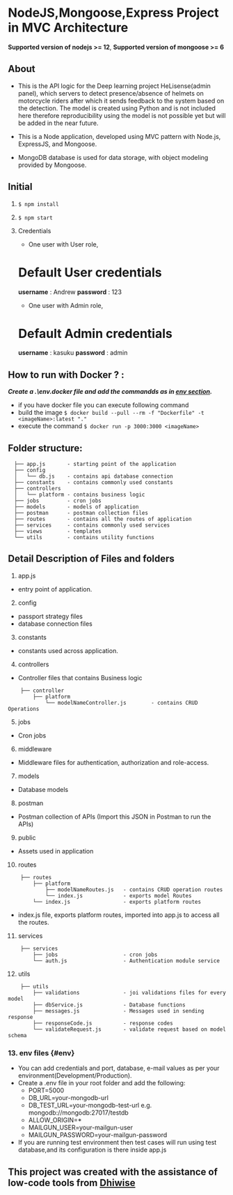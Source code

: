 
# NodeJS,Mongoose,Express Project in MVC Architecture

**Supported version of nodejs >= 12**,
**Supported version of mongoose >= 6**

## About 
- This is the API logic for the Deep learning project HeLisense(admin panel), which servers to detect presence/absence of helmets on motorcycle riders after which it sends feedback to the system based on the detection. The model is created using Python and is not included here therefore reproducibility using the model is not possible yet but will be added in the near future.

- This is a Node application, developed using MVC pattern with Node.js, ExpressJS, and Mongoose. 
- MongoDB database is used for data storage, with object modeling provided by Mongoose.

## Initial
1. ```$ npm install```
2. ```$ npm start```
3. Credentials

	- One user with User role,
	# Default User credentials
	**username** : Andrew
	**password** : 123

	- One user with Admin role,
	# Default Admin credentials
	**username** : kasuku
	**password** : admin

## How to run with Docker ? :

 ***Create a .\env.docker file and add the commandds as in [env section](#env).***

- if you have docker file you can execute following command
- build the image
	```$ docker build --pull --rm -f "Dockerfile" -t <imageName>:latest "." ```
- execute the command
	```$ docker run -p 3000:3000 <imageName> ```


## Folder structure:
```
  ├── app.js       - starting point of the application
  ├── config
  │   └── db.js    - contains api database connection
  ├── constants    - contains commonly used constants 
  ├── controllers               
  │   └── platform - contains business logic
  ├── jobs         - cron jobs
  ├── models       - models of application
  ├── postman      - postman collection files
  ├── routes       - contains all the routes of application
  ├── services     - contains commonly used services
  ├── views        - templates
  └── utils        - contains utility functions    
```

## Detail Description of Files and folders

1. app.js
- entry point of application.

2. config
- passport strategy files
- database connection files

3. constants
- constants used across application.

4. controllers
- Controller files that contains Business logic
```
	├── controller
		├── platform
			└── modelNameController.js        - contains CRUD Operations
```

5. jobs
- Cron jobs

6. middleware
- Middleware files for authentication, authorization and role-access.

7. models
- Database models 

8. postman
- Postman collection of APIs (Import this JSON in Postman to run the APIs)

9. public 
- Assets used in application

10. routes
```
	├── routes
		├── platform
			├── modelNameRoutes.js   - contains CRUD operation routes
			└── index.js             - exports model Routes
		└── index.js                 - exports platform routes

```
- index.js file, exports platform routes, imported into app.js to access all the routes.

11. services
```
	├── services
		├── jobs                     - cron jobs
		└── auth.js                  - Authentication module service

```

12. utils
```
	├── utils
		├── validations              - joi validations files for every model
		├── dbService.js             - Database functions 
		├── messages.js              - Messages used in sending response 
		├── responseCode.js          - response codes 
		└── validateRequest.js       - validate request based on model schema

```

### 13. env files {#env}
- You can add credentials and port, database, e-mail values as per your environment(Development/Production).
- Create a .env file in your root folder and add the following:
	- PORT=5000
	- DB_URL=your-mongodb-url 
	- DB_TEST_URL=your-mongodb-test-url e.g. mongodb://mongodb:27017/testdb 
	- ALLOW_ORIGIN=*
	- MAILGUN_USER=your-mailgun-user
	- MAILGUN_PASSWORD=your-mailgun-password
- If you are running test environment then test cases will run using test database,and its configuration is there inside app.js

## This project was created with the assistance of low-code tools from [Dhiwise](https://www.dhiwise.com)